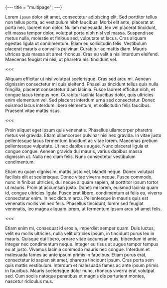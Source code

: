 {---
title = "multipage";
---}

Lorem `ipsum` dolor sit amet, consectetur adipiscing elit. Sed porttitor tellus non tellus porta, ac vestibulum nibh faucibus. Morbi elit ante, placerat at porta nec, laoreet non dolor. Nullam malesuada, leo vel placerat tincidunt, elit massa tempor dolor, volutpat porta nibh nisl vel massa. Suspendisse metus nulla, molestie et finibus sed, vulputate et lacus. Cras aliquam egestas ligula ut condimentum. Etiam eu sollicitudin felis. Vestibulum placerat mauris a convallis pulvinar. Curabitur ac mattis diam. Mauris ultrices quis massa sit amet rhoncus. Cras eu velit a nisi interdum eleifend. Maecenas feugiat mi nisi, ut pharetra nisi tincidunt vel.

<<<

Aliquam efficitur ut nisi volutpat scelerisque. Cras sed arcu mi. Aenean dignissim consectetur mi quis eleifend. Phasellus tincidunt tellus quis nulla fringilla, placerat consectetur diam lacinia. Fusce laoreet efficitur nibh, et congue lacus tempus non. Curabitur lacinia faucibus dolor, quis ultricies enim elementum vel. Sed placerat interdum urna sed consectetur. Donec euismod lacus interdum libero elementum, et sollicitudin felis faucibus. Praesent vitae mattis risus.

<<<

Proin aliquet eget ipsum quis venenatis. Phasellus ullamcorper pharetra metus vel gravida. Etiam ullamcorper pulvinar nisi nec gravida. In vitae justo pellentesque lacus fermentum tincidunt ac vitae lorem. Maecenas pretium pellentesque vulputate. Ut nec dapibus augue. Nunc placerat ligula et congue congue. Aenean gravida dui mauris, varius dapibus massa dignissim ut. Nulla nec diam felis. Nunc consectetur vestibulum condimentum.

Etiam eu quam dignissim, mattis justo vel, blandit neque. Donec volutpat facilisis elit at scelerisque. Donec vitae viverra neque. Fusce commodo, nunc in finibus ultricies, dui neque aliquam sapien, at porttitor ipsum tortor ut mauris. Proin at accumsan justo. Donec mi lorem, euismod lacinia quam id, congue ultricies ligula. Fusce erat libero, condimentum at felis eu, viverra consectetur enim. In nec dictum arcu. Pellentesque in mauris quis est venenatis mollis vel nec felis. Phasellus tincidunt, lorem sed feugiat venenatis, leo magna aliquam lorem, ut fermentum ipsum arcu sit amet felis.

<<<

Etiam enim mi, consequat id eros a, imperdiet semper quam. Duis luctus, velit eu mollis ultricies, nulla velit ultricies ipsum, in tincidunt purus leo in mauris. Quisque dui libero, ornare vitae accumsan quis, bibendum id ante. Integer nec condimentum neque. Integer eu risus at augue tempor tempus eu at justo. Vivamus lacinia commodo mauris nec congue. Interdum et malesuada fames ac ante ipsum primis in faucibus. Etiam purus erat, consectetur id sapien sit amet, pharetra tincidunt ipsum. Cras porta sem quis mattis vestibulum. Interdum et malesuada fames ac ante ipsum primis in faucibus. Mauris scelerisque dolor nunc, rhoncus viverra erat volutpat sed. Cum sociis natoque penatibus et magnis dis parturient montes, nascetur ridiculus mus.
